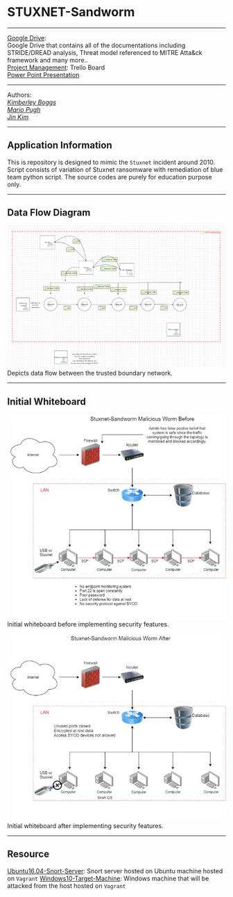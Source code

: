 # STUXNET-Sandworm

---

[Google Drive](https://drive.google.com/drive/folders/1uLWTim-raxkSsFna4F0Mp8uyin1M9PBv?usp=sharing):  
Google Drive that contains all of the documentations including STRIDE/DREAD analysis, Threat model referenced to MITRE Atta&ck framework and many more..  
[Project Management](https://trello.com/b/0VTrZQST/team-kali):
Trello Board  
[Power Point Presentation](https://drive.google.com/file/d/1TTfUznWXxqBSs_GYd6GdHiaW87n7W1IH/view?usp=sharing)

---

Authors:  
<a href="https://github.com/kcboggs" target="_blank">*Kimberley Boggs*</a>  
<a href="https://github.com/marioepugh" target="_blank">*Mario Pugh*</a>  
<a href="https://github.com/jinwoov" target="_blank">*Jin Kim*</a>


---

## Application Information

This is repository is designed to mimic the `Stuxnet` incident around 2010. Script consists of variation of Stuxnet ransomware with remediation of blue team python script.  The source codes are purely for education purpose only.

---

## Data Flow Diagram

![Data Flow Diagram](./assets/dfd.png)  
Depicts data flow between the trusted boundary network.


---

## Initial Whiteboard

![Initial Whiteboard Before](./assets/wormDrawio-Before.jpg)  
Initial whiteboard before implementing security features.
 
![Initial Whiteboard After](./assets/wormDrawio-After.jpg)  
Initial whiteboard after implementing security features.

---

## Resource

[Ubuntu16.04-Snort-Server](https://app.vagrantup.com/jinfluenza/boxes/Trisploit-snort-box/versions/1.0): Snort server hosted on Ubuntu machine hosted on `Vagrant`
[Windows10-Target-Machine](https://app.vagrantup.com/jinfluenza/boxes/Trisploit-Windows10-box): Windows machine that will be attacked from the host hosted on `Vagrant`

